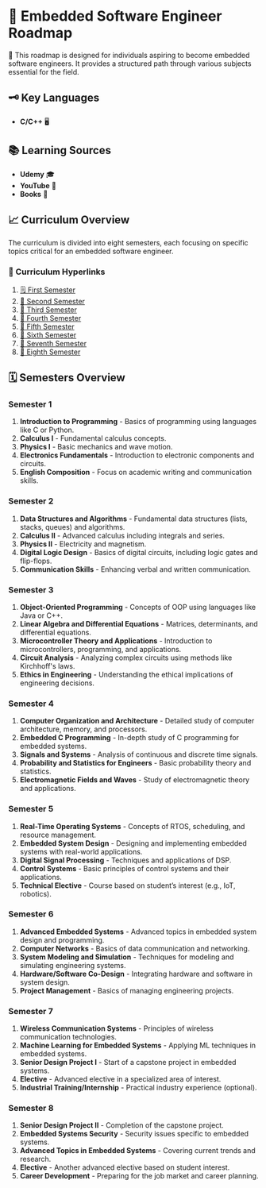 # 🚀 Embedded Software Engineer Roadmap

🌟 This roadmap is designed for individuals aspiring to become embedded software engineers. It provides a structured path through various subjects essential for the field.

## 🗝️ Key Languages

- **C/C++** 🖥️

## 📚 Learning Sources

- **Udemy** 🎓
- **YouTube** 🎥
- **Books** 📖

## 📈 Curriculum Overview

The curriculum is divided into eight semesters, each focusing on specific topics critical for an embedded software engineer.

### 📎 Curriculum Hyperlinks

1. [🗒️ First Semester](#first-semester)
2. [📘 Second Semester](#second-semester)
3. [📙 Third Semester](#third-semester)
4. [📗 Fourth Semester](#fourth-semester)
5. [📒 Fifth Semester](#fifth-semester)
6. [📓 Sixth Semester](#sixth-semester)
7. [📔 Seventh Semester](#seventh-semester)
8. [📕 Eighth Semester](#eighth-semester)

## 🗓 Semesters Overview

### Semester 1
1. **Introduction to Programming** - Basics of programming using languages like C or Python.
2. **Calculus I** - Fundamental calculus concepts.
3. **Physics I** - Basic mechanics and wave motion.
4. **Electronics Fundamentals** - Introduction to electronic components and circuits.
5. **English Composition** - Focus on academic writing and communication skills.

### Semester 2
1. **Data Structures and Algorithms** - Fundamental data structures (lists, stacks, queues) and algorithms.
2. **Calculus II** - Advanced calculus including integrals and series.
3. **Physics II** - Electricity and magnetism.
4. **Digital Logic Design** - Basics of digital circuits, including logic gates and flip-flops.
5. **Communication Skills** - Enhancing verbal and written communication.

### Semester 3
1. **Object-Oriented Programming** - Concepts of OOP using languages like Java or C++.
2. **Linear Algebra and Differential Equations** - Matrices, determinants, and differential equations.
3. **Microcontroller Theory and Applications** - Introduction to microcontrollers, programming, and applications.
4. **Circuit Analysis** - Analyzing complex circuits using methods like Kirchhoff's laws.
5. **Ethics in Engineering** - Understanding the ethical implications of engineering decisions.

### Semester 4
1. **Computer Organization and Architecture** - Detailed study of computer architecture, memory, and processors.
2. **Embedded C Programming** - In-depth study of C programming for embedded systems.
3. **Signals and Systems** - Analysis of continuous and discrete time signals.
4. **Probability and Statistics for Engineers** - Basic probability theory and statistics.
5. **Electromagnetic Fields and Waves** - Study of electromagnetic theory and applications.

### Semester 5
1. **Real-Time Operating Systems** - Concepts of RTOS, scheduling, and resource management.
2. **Embedded System Design** - Designing and implementing embedded systems with real-world applications.
3. **Digital Signal Processing** - Techniques and applications of DSP.
4. **Control Systems** - Basic principles of control systems and their applications.
5. **Technical Elective** - Course based on student’s interest (e.g., IoT, robotics).

### Semester 6
1. **Advanced Embedded Systems** - Advanced topics in embedded system design and programming.
2. **Computer Networks** - Basics of data communication and networking.
3. **System Modeling and Simulation** - Techniques for modeling and simulating engineering systems.
4. **Hardware/Software Co-Design** - Integrating hardware and software in system design.
5. **Project Management** - Basics of managing engineering projects.

### Semester 7
1. **Wireless Communication Systems** - Principles of wireless communication technologies.
2. **Machine Learning for Embedded Systems** - Applying ML techniques in embedded systems.
3. **Senior Design Project I** - Start of a capstone project in embedded systems.
4. **Elective** - Advanced elective in a specialized area of interest.
5. **Industrial Training/Internship** - Practical industry experience (optional).

### Semester 8
1. **Senior Design Project II** - Completion of the capstone project.
2. **Embedded Systems Security** - Security issues specific to embedded systems.
3. **Advanced Topics in Embedded Systems** - Covering current trends and research.
4. **Elective** - Another advanced elective based on student interest.
5. **Career Development** - Preparing for the job market and career planning.
